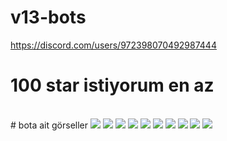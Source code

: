# v13-bots
https://discord.com/users/972398070492987444
</br>
# 100 star istiyorum en az
</br>
# bota ait görseller

</center>
<img src= "https://cdn.discordapp.com/attachments/983120021200986172/984122125591937094/unknown.png">
<img src= "https://cdn.discordapp.com/attachments/972768285735125022/991344324145053746/unknown.png">
<img src= "https://cdn.discordapp.com/attachments/983120021200986172/984123260302159882/unknown.png">
<img src= "https://cdn.discordapp.com/attachments/983120021200986172/984124594178883604/unknown.png">
<img src= "https://cdn.discordapp.com/attachments/953373026852941914/984125753555828776/unknown.png">
<img src= "https://cdn.discordapp.com/attachments/977121216844419073/984144589449494599/unknown.png">
<img src= "https://cdn.discordapp.com/attachments/977121216844419073/984453809038299136/unknown.png">
<img src= "https://cdn.discordapp.com/attachments/977121216844419073/984454591821258782/unknown.png">
<img src= "https://cdn.discordapp.com/attachments/977121216844419073/984454865239568424/unknown.png">
<img src= "https://cdn.discordapp.com/attachments/953373026852941914/989099372463661056/unknown.png">

